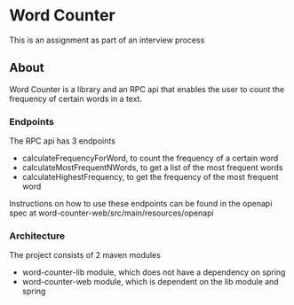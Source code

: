# Word Counter

This is an assignment as part of an interview process

## About

Word Counter is a library and an RPC api that enables the user to count the frequency
of certain words in a text.

### Endpoints

The RPC api has 3 endpoints

- calculateFrequencyForWord, to count the frequency of a certain word
- calculateMostFrequentNWords, to get a list of the most frequent words
- calculateHighestFrequency, to get the frequency of the most frequent word

Instructions on how to use these endpoints can be found in the openapi spec at word-counter-web/src/main/resources/openapi

### Architecture

The project consists of 2 maven modules

- word-counter-lib module, which does not have a dependency on spring
- word-counter-web module, which is dependent on the lib module and spring
